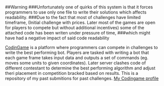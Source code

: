 ##Warning
###Unfortunately one of quirks of this system is that it forces programmers to use only one file to write their solutions which affects readability.
###Due to the fact that most of challenges have limited timeframe, (Initial challenge with prices. Later most of the games are open for players to compete but without additional incentives) some of the attached code has been writen under pressure of time,
###which might have had a negative impact of said code readability

[CodinGame](www.codingame.com) is a platform where programmers can compete in challenges to write the best performing bot.
Players are tasked with writing a bot that each game frame takes input data and outputs a set of commands (eg. moves some units to given coordinates). Later server clashes code of different contestant to determine the best performing algorithm and adjust theri placement in competition bracked based on results.
This is a repository of my past submitions for past challenges.
[My Codingame profile](https://www.codingame.com/profile/fb5f049e2b8848f1fa2141c376a2aca15949951)